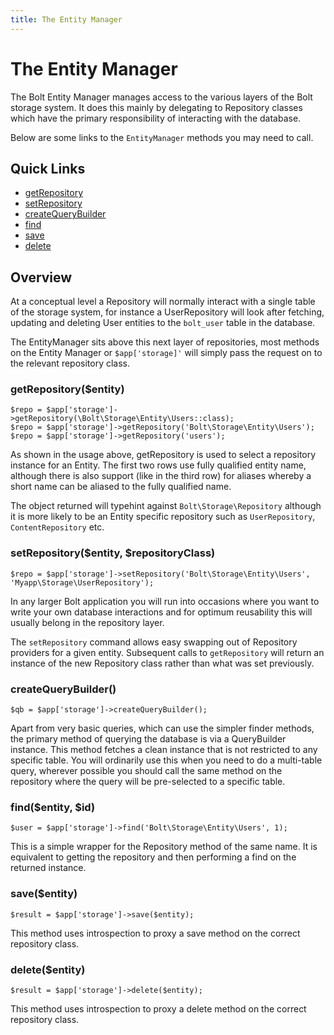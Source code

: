 ```yaml
---
title: The Entity Manager
---
```

The Entity Manager
==================

The Bolt Entity Manager manages access to the various layers of the Bolt storage
system. It does this mainly by delegating to Repository classes which have the
primary responsibility of interacting with the database.

Below are some links to the `EntityManager` methods you may need to call.

Quick Links
-----------

 - <a href="#getrepository-entity">getRepository</a>
 - <a href="#setrepository-entity-repositoryclass">setRepository</a>
 - <a href="#createquerybuilder">createQueryBuilder</a>
 - <a href="#find-entity-id">find</a>
 - <a href="#save-entity">save</a>
 - <a href="#delete-entity">delete</a>

Overview
--------

At a conceptual level a Repository will normally interact with a single table of
the storage system, for instance a UserRepository will look after fetching,
updating and deleting User entities to the `bolt_user` table in the database.

The EntityManager sits above this next layer of repositories, most methods on
the Entity Manager or `$app['storage]'` will simply pass the request on to the
relevant repository class.

### getRepository($entity)

```
$repo = $app['storage']->getRepository(\Bolt\Storage\Entity\Users::class);
$repo = $app['storage']->getRepository('Bolt\Storage\Entity\Users');
$repo = $app['storage']->getRepository('users');
```

As shown in the usage above, getRepository is used to select a repository
instance for an Entity. The first two rows use fully qualified
entity name, although there is also support (like in the third row) for aliases whereby a short name
can be aliased to the fully qualified name.

The object returned will typehint against `Bolt\Storage\Repository` although it
is more likely to be an Entity specific repository such as `UserRepository`,
`ContentRepository` etc.


### setRepository($entity, $repositoryClass)

```
$repo = $app['storage']->setRepository('Bolt\Storage\Entity\Users', 'Myapp\Storage\UserRepository');
```

In any larger Bolt application you will run into occasions where you want to
write your own database interactions and for optimum reusability this will
usually belong in the repository layer.

The `setRepository` command allows easy swapping out of Repository providers for
a given entity. Subsequent calls to `getRepository` will return an instance of
the new Repository class rather than what was set previously.

### createQueryBuilder()

```
$qb = $app['storage']->createQueryBuilder();
```

Apart from very basic queries, which can use the simpler finder methods, the
primary method of querying the database is via a QueryBuilder instance. This
method fetches a clean instance that is not restricted to any specific table.
You will ordinarily use this when you need to do a multi-table query, wherever
possible you should call the same method on the repository where the query will
be pre-selected to a specific table.

### find($entity, $id)

```
$user = $app['storage']->find('Bolt\Storage\Entity\Users', 1);
```

This is a simple wrapper for the Repository method of the same name. It is
equivalent to getting the repository and then performing a find on the returned
instance.

### save($entity)

```
$result = $app['storage']->save($entity);
```

This method uses introspection to proxy a save method on the correct repository
class.

### delete($entity)

```
$result = $app['storage']->delete($entity);
```

This method uses introspection to proxy a delete method on the correct
repository class.

